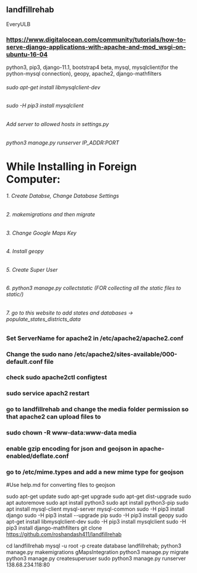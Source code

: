 ## landfillrehab
EveryULB

### https://www.digitalocean.com/community/tutorials/how-to-serve-django-applications-with-apache-and-mod_wsgi-on-ubuntu-16-04

python3, pip3, django-11.1, bootstrap4 beta, mysql, mysqlclient(for the python-mysql connection), geopy, apache2, django-mathfilters

###### sudo apt-get install libmysqlclient-dev
###### sudo -H pip3 install mysqlclient
###### Add server to allowed hosts in settings.py
###### python3 manage.py runserver IP_ADDR:PORT


# While Installing in Foreign Computer:
###### 1. Create Databse, Change Database Settings
###### 2. makemigrations and then migrate
###### 3. Change Google Maps Key
###### 4. Install geopy
###### 5. Create Super User
###### 6. python3 manage.py collectstatic (FOR collecting all the static files to static/)
###### 7. go to this website to add states and databases -> populate_states_districts_data

### Set ServerName for apache2 in /etc/apache2/apache2.conf
### Change the sudo nano /etc/apache2/sites-available/000-default.conf file
### check sudo apache2ctl configtest
### sudo service apach2 restart
### go to landfillrehab and change the media folder permission so that apache2 can upload files to
### sudo chown -R www-data:www-data media
### enable gzip encoding for json and geojson in apache-enabled/deflate.conf
### go to /etc/mime.types and add a new mime type for geojson


#Use help.md for converting files to geojson

sudo apt-get update
sudo apt-get upgrade
sudo apt-get dist-upgrade
sudo apt autoremove
sudo apt install python3
sudo apt install python3-pip
sudo apt install mysql-client mysql-server mysql-common
sudo -H pip3 install django
sudo -H pip3 install --upgrade pip
sudo -H pip3 install geopy
sudo apt-get install libmysqlclient-dev
sudo -H pip3 install mysqlclient
sudo -H pip3 install django-mathfilters
git clone https://github.com/roshandash411/landfillrehab

cd landfillrehab
mysql -u root -p
create database landfillrehab;
python3 manage.py makemigrations gMapsIntegration
python3 manage.py migrate
python3 manage.py createsuperuser
sudo python3 manage.py runserver 138.68.234.118:80
